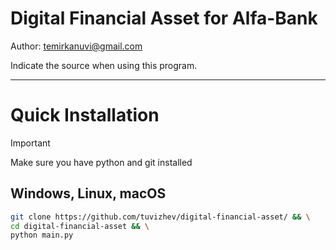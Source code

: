 # Digital Financial Asset for Alfa-Bank

Author: temirkanuvi@gmail.com

Indicate the source when using this program.

---

# Quick Installation

> [!IMPORTANT]
> Make sure you have python and git installed

## Windows, Linux, macOS
```bash
git clone https://github.com/tuvizhev/digital-financial-asset/ && \
cd digital-financial-asset && \
python main.py
```

